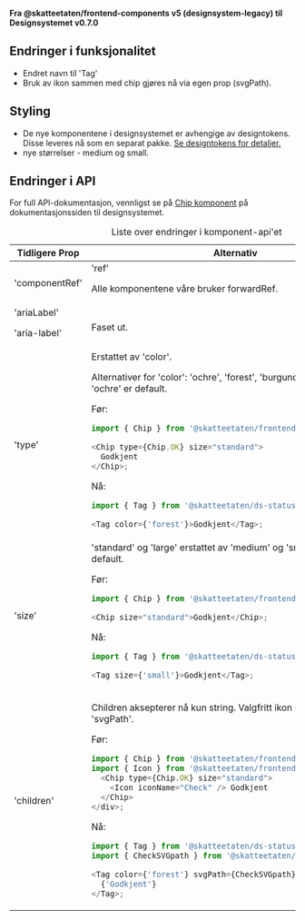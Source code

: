 **Fra @skatteetaten/frontend-components v5 (designsystem-legacy) til Designsystemet v0.7.0**

## Endringer i funksjonalitet

- Endret navn til 'Tag'
- Bruk av ikon sammen med chip gjøres nå via egen prop (svgPath).

## Styling

- De nye komponentene i designsystemet er avhengige av designtokens. Disse leveres nå som en separat pakke. <a class="brodtekst-link" href="#section-designtokens-deprecated">Se designtokens for detaljer.</a>
- nye størrelser - medium og small.

## Endringer i API

For full API-dokumentasjon, vennligst se på <a class="brodtekst-link" href="https://www.skatteetaten.no/stilogtone/designsystemet/komponenter/chip/">Chip komponent</a> på dokumentasjonssiden til designsystemet.

<div class="migration-tabell">
<table>
<caption>Liste over endringer i komponent-api'et</caption>
<thead><tr><th>Tidligere Prop</th><th>Alternativ</th></tr></thead>
<tbody>
<tr>
<td>'componentRef'</td>
<td>
'ref'

Alle komponentene våre bruker forwardRef.

</td>

</tr>

<tr>
<td>
'ariaLabel'

'aria-label'

</td>

<td>
Faset ut.

</td>
</tr>

<tr>
<td>'type'</td>
<td>
Erstattet av 'color'.

Alternativer for 'color': 'ochre', 'forest', 'burgundy', 'graphite'. 'ochre' er default.

Før:

```javascript static
import { Chip } from '@skatteetaten/frontend-components/Chip';

<Chip type={Chip.OK} size="standard">
  Godkjent
</Chip>;
```

Nå:

```js static
import { Tag } from '@skatteetaten/ds-status';

<Tag color={'forest'}>Godkjent</Tag>;
```

</td>
</tr>
<tr>
<td>'size'</td>
<td>
'standard' og 'large' erstattet av 'medium' og 'small'. 'medium' er default.

Før:

```javascript static
import { Chip } from '@skatteetaten/frontend-components/Chip';

<Chip size="standard">Godkjent</Chip>;
```

Nå:

```js static
import { Tag } from '@skatteetaten/ds-status';

<Tag size={'small'}>Godkjent</Tag>;
```

</td>
</tr>
<tr>
<td>'children'</td>
<td>

Children aksepterer nå kun string. Valgfritt ikon settes via ny prop 'svgPath'.

Før:

```javascript static
import { Chip } from '@skatteetaten/frontend-components/Chip';
import { Icon } from '@skatteetaten/frontend-components/Icon';
  <Chip type={Chip.OK} size="standard">
    <Icon iconName="Check" /> Godkjent
  </Chip>
</div>;
```

Nå:

```js static
import { Tag } from '@skatteetaten/ds-status';
import { CheckSVGpath } from '@skatteetaten/ds-icons';

<Tag color={'forest'} svgPath={CheckSVGpath}>
  {'Godkjent'}
</Tag>;
```

</td>
</tr>
</tbody>
</table>
</div>
